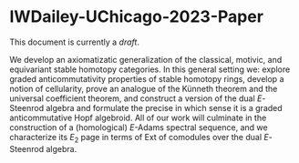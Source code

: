 # IWDailey-UChicago-2023-Paper

This document is currently a _draft_.

We develop an axiomatizatic generalization of the classical, motivic, and equivariant stable homotopy categories. In this general setting we: explore graded anticommutativity properties of stable homotopy rings,  develop a notion of cellularity, prove an analogue of the Künneth theorem and the universal coefficient theorem, and construct a version of the dual $E$-Steenrod algebra and formulate the precise in which sense it is a graded anticommutative Hopf algebroid. All of our work will culminate in the construction of a (homological) $E$-Adams spectral sequence, and we characterize its $E_2$ page in terms of $\mathrm{Ext}$ of comodules over the dual $E$-Steenrod algebra.
